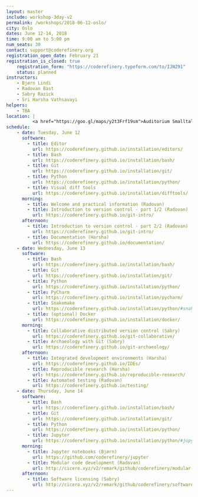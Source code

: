 ```yaml
---
layout: master
include: workshop-3day-v2
permalink: /workshops/2018-06-12-oslo/
city: Oslo
dates: June 12-14, 2018
time: 9:00 am to 5:00 pm
num_seats: 30
contact: support@coderefinery.org
registration_open_date: February 21
registration_is_closed: true
    registration_form: "https://coderefinery.typeform.com/to/IJNZ91"
    status: planned
instructors:
    - Bjørn Lindi
    - Radovan Bast
    - Sabry Razick
    - Sri Harsha Vathsavayi
helpers:
    - TBA
location: |
          <a href="https://goo.gl/maps/y2t3Frf19sm">Auditorium Smalltalk</a>, Ole-Johan Dahls hus.
schedule:
    - date: Tuesday, June 12
      software:
        - title: Editor
          url: https://coderefinery.github.io/installation/editors/
        - title: Bash
          url: https://coderefinery.github.io/installation/bash/
        - title: Git
          url: https://coderefinery.github.io/installation/git/
        - title: Python
          url: https://coderefinery.github.io/installation/python/
        - title: Visual diff tools
          url: https://coderefinery.github.io/installation/difftools/
      morning:
        - title: Welcome and practical information (Radovan)
        - title: Introduction to version control - part 1/2 (Radovan)
          url: https://coderefinery.github.io/git-intro/
      afternoon:
        - title: Introduction to version control - part 2/2 (Radovan)
          url: https://coderefinery.github.io/git-intro/
        - title: Documentation (Harsha)
          url: https://coderefinery.github.io/documentation/
    - date: Wednesday, June 13
      software:
        - title: Bash
          url: https://coderefinery.github.io/installation/bash/
        - title: Git
          url: https://coderefinery.github.io/installation/git/
        - title: Python
          url: https://coderefinery.github.io/installation/python/
        - title: PyCharm
          url: https://coderefinery.github.io/installation/pycharm/
        - title: Snakemake
          url: https://coderefinery.github.io/installation/python/#snakemake
        - title: (optional) Docker
          url: https://coderefinery.github.io/installation/docker/
      morning:
        - title: Collaborative distributed version control (Sabry)
          url: https://coderefinery.github.io/git-collaborative/
        - title: Archaeology with Git (Sabry)
          url: https://coderefinery.github.io/git-archaeology/
      afternoon:
        - title: Integrated development environments (Harsha)
          url: https://coderefinery.github.io/IDEs/
        - title: Reproducible research (Harsha)
          url: https://coderefinery.github.io/reproducible-research/
        - title: Automated testing (Radovan)
          url: https://coderefinery.github.io/testing/
    - date: Thursday, June 14
      software:
        - title: Bash
          url: https://coderefinery.github.io/installation/bash/
        - title: Git
          url: https://coderefinery.github.io/installation/git/
        - title: Python
          url: https://coderefinery.github.io/installation/python/
        - title: Jupyter
          url: https://coderefinery.github.io/installation/python/#jupyter
      morning:
        - title: Jupyter notebooks (Bjørn)
          url: https://github.com/coderefinery/jupyter
        - title: Modular code development (Radovan)
          url: http://cicero.xyz/v2/remark/github/coderefinery/modular-code-development/master/talk.md/
      afternoon:
        - title: Software licensing (Sabry)
          url: http://cicero.xyz/v2/remark/github/coderefinery/software-licensing/master/talk.md/
---
```

